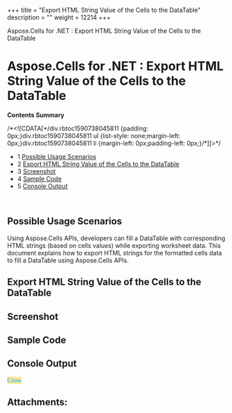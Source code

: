 +++
title = "Export HTML String Value of the Cells to the DataTable" 
description = "" 
weight = 12214 
+++

Aspose.Cells for .NET : Export HTML String Value of the Cells to the DataTable  

# Aspose.Cells for .NET : Export HTML String Value of the Cells to the DataTable


**Contents Summary**

/\*<!\[CDATA\[\*/div.rbtoc1590738045811 {padding: 0px;}div.rbtoc1590738045811 ul {list-style: none;margin-left: 0px;}div.rbtoc1590738045811 li {margin-left: 0px;padding-left: 0px;}/\*\]\]>\*/

*   1 [Possible Usage Scenarios](#ExportHTMLStringValueoftheCellstotheDataTable-PossibleUsageScenarios)
*   2 [Export HTML String Value of the Cells to the DataTable](#ExportHTMLStringValueoftheCellstotheDataTable-ExportHTMLStringValueoftheCellstotheDataTable)
*   3 [Screenshot](#ExportHTMLStringValueoftheCellstotheDataTable-Screenshot)
*   4 [Sample Code](#ExportHTMLStringValueoftheCellstotheDataTable-SampleCode)
*   5 [Console Output](#ExportHTMLStringValueoftheCellstotheDataTable-ConsoleOutput)

 

## Possible Usage Scenarios

Using Aspose.Cells APIs, developers can fill a DataTable with corresponding HTML strings (based on cells values) while exporting worksheet data. This document explains how to export HTML strings for the formatted cells data to fill a DataTable using Aspose.Cells APIs.

## Export HTML String Value of the Cells to the DataTable


## Screenshot


## Sample Code

## Console Output

<Font Style="FONT-FAMILY: Calibri;FONT-SIZE: 11pt;COLOR: #00b0f0;Background-Color: #ffe699;">Crow</Font>

## Attachments:


